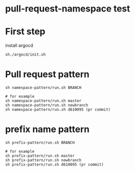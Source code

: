 # pull-request-namespace test

# First step

install argocd

```
sh./argocd/init.sh
```

# Pull request pattern

```
sh namespace-pattern/run.sh BRANCH

# for example
sh namespace-pattern/run.sh master
sh namespace-pattern/run.sh newbranch
sh namespace-pattern/run.sh d610095 (pr commit)
```

# prefix name pattern

```
sh prefix-pattern/run.sh BRANCH

# for example
sh prefix-pattern/run.sh master
sh prefix-pattern/run.sh newbranch
sh prefix-pattern/run.sh d610095 (pr commit)
```

